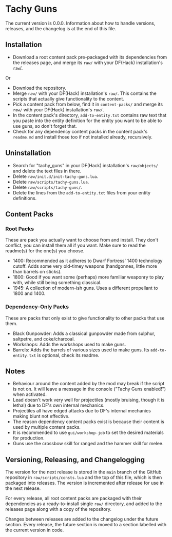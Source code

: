 # Tachy Guns

The current version is 0.0.0.
Information about how to handle versions, releases, and the changelog is at the end of this file.

## Installation

- Download a root content pack pre-packaged with its dependencies from the releases page, and merge its `raw/` with your DF(Hack) installation's `raw`/.

Or

- Download the repository.
- Merge `raw/` with your DF(Hack) installation's `raw/`.
	This contains the scripts that actually give functionality to the content.
- Pick a content pack from below, find it in `content-packs/` and merge its `raw/` with your DF(Hack) installation's `raw/`.
- In the content pack's directory, `add-to-entity.txt` contains raw text that you paste into the entity definition for the entity you want to be able to use guns, so don't forget that.
- Check for any dependency content packs in the content pack's `readme.md` and install those too if not installed already, recursively.

## Uninstallation

- Search for "tachy_guns" in your DF(Hack) installation's `raw/objects/` and delete the text files in there.
- Delete `raw/init.d/init-tachy-guns.lua`.
- Delete `raw/scripts/tachy-guns.lua`.
- Delete `raw/scripts/tachy-guns/`.
- Delete the lines from the `add-to-entity.txt` files from your entity definitions.

## Content Packs

### Root Packs

These are pack you actually want to choose from and install.
They don't conflict, you can install them all if you want.
Make sure to read the readme(s) for the one(s) you choose.

- 1400: Recommended as it adheres to Dwarf Fortress' 1400 technology cutoff.
	Adds some very old-timey weapons (handgonnes, little more than barrels on sticks).
- 1800: Good if you want some (perhaps) more familiar weaponry to play with, while still being something classical.
- 1945: A collection of modern-ish guns.
	Uses a different propellant to 1800 and 1400.

### Dependency-Only Packs

These are packs that only exist to give functionality to other packs that use them.

- Black Gunpowder: Adds a classical gunpowder made from sulphur, saltpetre, and coke/charcoal.
- Workshops: Adds the workshops used to make guns.
- Barrels: Adds the barrels of various sizes used to make guns.
	Its `add-to-entity.txt` is optional, check its readme.

## Notes

- Behaviour around the content added by the mod may break if the script is not on.
	It will leave a message in the console ("Tachy Guns enabled!") when activated.
- Lead doesn't work very well for projectiles (mostly bruising, though it is lethal) due to DF's own internal mechanics.
- Projectiles all have edged attacks due to DF's internal mechanics making blunt not effective.
- The reason dependency content packs exist is because their content is used by multiple content packs.
- It is recommended to use `gui/workshop-job` to set the desired materials for production.
- Guns use the crossbow skill for ranged and the hammer skill for melee.

## Versioning, Releasing, and Changelogging

The version for the next release is stored in the `main` branch of the GitHub repository in `raw/scripts/consts.lua` and the top of this file, which is then packaged into releases.
The version is incremented after release for use in the next release.

For every release, all root content packs are packaged with their dependencies as a ready-to-install single `raw/` directory, and added to the releases page along with a copy of the repository.

Changes between releases are added to the changelog under the future section.
Every release, the future section is moved to a section labelled with the current version in code.
